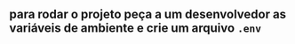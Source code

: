 

## para rodar o projeto peça a um desenvolvedor as variáveis de ambiente e crie um arquivo `.env`  